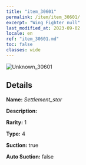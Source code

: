 ```yaml
---
title: "item_30601"
permalink: /item/item_30601/
excerpt: "Wing Fighter null"
last_modified_at: 2023-09-02
locale: en
ref: "item_30601.md"
toc: false
classes: wide
---
```



 ![Unknown_30601](/images/item/Settlement_star_p.png)



## Details

 **Name:** *Settlement_star* 

 **Description:** 

 **Rarity:** 1 

 **Type:** 4 

 **Suction:** true 

 **Auto Suction:** false 


